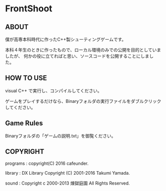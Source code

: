 # FrontShoot
## ABOUT
僕が高専本科時代に作ったC++製シューティングゲームです。

本科４年生のときに作ったもので、ローカル環境のみでの公開を目的としていましたが、
何かの役に立てればと思い、ソースコードを公開することにしました。

## HOW TO USE
visual C++ で実行し、コンパイルしてください。

ゲームをプレイするだけなら、Binaryフォルダの実行ファイルをダブルクリックしてください。

## Game Rules
Binaryフォルダの「ゲームの説明.txt」を御覧ください。

## COPYRIGHT
programs : copyright(C) 2016 cafeunder.

library : DX Library Copyright (C) 2001-2016 Takumi Yamada.

sound : Copyright c 2000-2013 煉獄庭園 All Rights Reserved.
